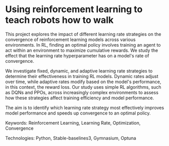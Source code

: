 #  Using reinforcement learning to teach robots how to walk
This project explores the impact of different learning rate strategies on the convergence of reinforcement learning models across various environments. In RL, finding an optimal policy involves training an agent to act within an environment to maximize cumulative rewards. We study the effect that the learning rate hyperparameter has on a model's rate of convergence.

We investigate fixed, dynamic, and adaptive learning rate strategies to determine their effectiveness in training RL models. Dynamic rates adjust over time, while adaptive rates modify based on the model's performance, in this context, the reward loss. Our study uses simple RL algorithms, such as DQNs and PPOs, across increasingly complex environments to assess how these strategies affect training efficiency and model performance.

The aim is to identify which learning rate strategy most effectively improves model performance and speeds up convergence to an optimal policy.

Keywords: Reinforcement Learning, Learning Rate, Optimization, Convergence

Technologies: Python, Stable-baselines3, Gymnasium, Optuna
